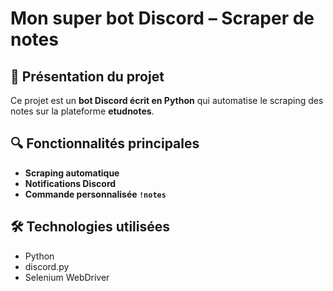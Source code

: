 # Mon super bot Discord – Scraper de notes

## 📌 Présentation du projet

Ce projet est un **bot Discord écrit en Python** qui automatise le scraping des notes sur la plateforme **etudnotes**.

## 🔍 Fonctionnalités principales

- **Scraping automatique**
- **Notifications Discord**
- **Commande personnalisée `!notes`**

## 🛠️ Technologies utilisées

- Python
- discord.py
- Selenium WebDriver

